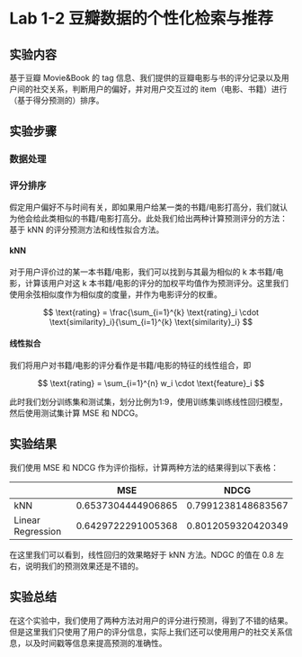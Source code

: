 # Lab 1-2 豆瓣数据的个性化检索与推荐

## 实验内容

基于豆瓣 Movie&Book 的 tag 信息、我们提供的豆瓣电影与书的评分记录以及用户间的社交关系，判断用户的偏好，并对用户交互过的 item（电影、书籍）进行（基于得分预测的）排序。

## 实验步骤

### 数据处理

### 评分排序

假定用户偏好不与时间有关，即如果用户给某一类的书籍/电影打高分，我们就认为他会给此类相似的书籍/电影打高分。此处我们给出两种计算预测评分的方法：基于 kNN 的评分预测方法和线性拟合方法。

#### kNN

对于用户评价过的某一本书籍/电影，我们可以找到与其最为相似的 k 本书籍/电影，计算该用户对这 k 本书籍/电影的评分的加权平均值作为预测评分。这里我们使用余弦相似度作为相似度的度量，并作为电影评分的权重。

$$
\text{rating} = \frac{\sum_{i=1}^{k} \text{rating}_i \cdot \text{similarity}_i}{\sum_{i=1}^{k} \text{similarity}_i}
$$

#### 线性拟合

我们将用户对书籍/电影的评分看作是书籍/电影的特征的线性组合，即

$$
\text{rating} = \sum_{i=1}^{n} w_i \cdot \text{feature}_i
$$

此时我们划分训练集和测试集，划分比例为1:9，使用训练集训练线性回归模型，然后使用测试集计算 MSE 和 NDCG。

## 实验结果

我们使用 MSE 和 NDCG 作为评价指标，计算两种方法的结果得到以下表格：

||MSE|NDCG|
|---|---|---|
| kNN | 0.6537304444906865 | 0.7991238148683567 |
| Linear Regression | 0.6429722291005368 | 0.8012059320420349 |

在这里我们可以看到，线性回归的效果略好于 kNN 方法。NDGC 的值在 0.8 左右，说明我们的预测效果还是不错的。

## 实验总结

在这个实验中，我们使用了两种方法对用户的评分进行预测，得到了不错的结果。但是这里我们只使用了用户的评分信息，实际上我们还可以使用用户的社交关系信息，以及时间戳等信息来提高预测的准确性。